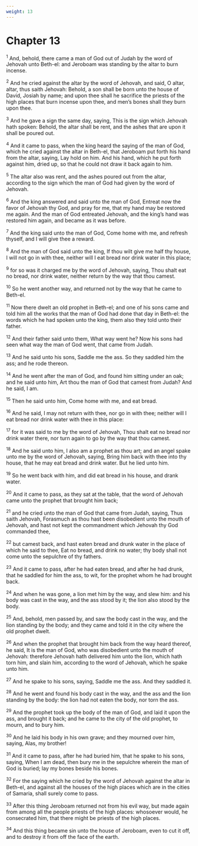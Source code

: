 ```yaml
---
weight: 13
---
```


# Chapter 13

<sup>1</sup> And, behold, there came a man of God out of Judah by the word of Jehovah unto Beth-el: and Jeroboam was standing by the altar to burn incense. 

<sup>2</sup> And he cried against the altar by the word of Jehovah, and said, O altar, altar, thus saith Jehovah: Behold, a son shall be born unto the house of David, Josiah by name; and upon thee shall he sacrifice the priests of the high places that burn incense upon thee, and men’s bones shall they burn upon thee. 

<sup>3</sup> And he gave a sign the same day, saying, This is the sign which Jehovah hath spoken: Behold, the altar shall be rent, and the ashes that are upon it shall be poured out. 

<sup>4</sup> And it came to pass, when the king heard the saying of the man of God, which he cried against the altar in Beth-el, that Jeroboam put forth his hand from the altar, saying, Lay hold on him. And his hand, which he put forth against him, dried up, so that he could not draw it back again to him. 

<sup>5</sup> The altar also was rent, and the ashes poured out from the altar, according to the sign which the man of God had given by the word of Jehovah. 

<sup>6</sup> And the king answered and said unto the man of God, Entreat now the favor of Jehovah thy God, and pray for me, that my hand may be restored me again. And the man of God entreated Jehovah, and the king’s hand was restored him again, and became as it was before. 

<sup>7</sup> And the king said unto the man of God, Come home with me, and refresh thyself, and I will give thee a reward. 

<sup>8</sup> And the man of God said unto the king, If thou wilt give me half thy house, I will not go in with thee, neither will I eat bread nor drink water in this place; 

<sup>9</sup> for so was it charged me by the word of Jehovah, saying, Thou shalt eat no bread, nor drink water, neither return by the way that thou camest. 

<sup>10</sup> So he went another way, and returned not by the way that he came to Beth-el. 

<sup>11</sup> Now there dwelt an old prophet in Beth-el; and one of his sons came and told him all the works that the man of God had done that day in Beth-el: the words which he had spoken unto the king, them also they told unto their father. 

<sup>12</sup> And their father said unto them, What way went he? Now his sons had seen what way the man of God went, that came from Judah. 

<sup>13</sup> And he said unto his sons, Saddle me the ass. So they saddled him the ass; and he rode thereon. 

<sup>14</sup> And he went after the man of God, and found him sitting under an oak; and he said unto him, Art thou the man of God that camest from Judah? And he said, I am. 

<sup>15</sup> Then he said unto him, Come home with me, and eat bread. 

<sup>16</sup> And he said, I may not return with thee, nor go in with thee; neither will I eat bread nor drink water with thee in this place: 

<sup>17</sup> for it was said to me by the word of Jehovah, Thou shalt eat no bread nor drink water there, nor turn again to go by the way that thou camest. 

<sup>18</sup> And he said unto him, I also am a prophet as thou art; and an angel spake unto me by the word of Jehovah, saying, Bring him back with thee into thy house, that he may eat bread and drink water. But he lied unto him. 

<sup>19</sup> So he went back with him, and did eat bread in his house, and drank water. 

<sup>20</sup> And it came to pass, as they sat at the table, that the word of Jehovah came unto the prophet that brought him back; 

<sup>21</sup> and he cried unto the man of God that came from Judah, saying, Thus saith Jehovah, Forasmuch as thou hast been disobedient unto the mouth of Jehovah, and hast not kept the commandment which Jehovah thy God commanded thee, 

<sup>22</sup> but camest back, and hast eaten bread and drunk water in the place of which he said to thee, Eat no bread, and drink no water; thy body shall not come unto the sepulchre of thy fathers. 

<sup>23</sup> And it came to pass, after he had eaten bread, and after he had drunk, that he saddled for him the ass, to wit, for the prophet whom he had brought back. 

<sup>24</sup> And when he was gone, a lion met him by the way, and slew him: and his body was cast in the way, and the ass stood by it; the lion also stood by the body. 

<sup>25</sup> And, behold, men passed by, and saw the body cast in the way, and the lion standing by the body; and they came and told it in the city where the old prophet dwelt. 

<sup>26</sup> And when the prophet that brought him back from the way heard thereof, he said, It is the man of God, who was disobedient unto the mouth of Jehovah: therefore Jehovah hath delivered him unto the lion, which hath torn him, and slain him, according to the word of Jehovah, which he spake unto him. 

<sup>27</sup> And he spake to his sons, saying, Saddle me the ass. And they saddled it. 

<sup>28</sup> And he went and found his body cast in the way, and the ass and the lion standing by the body: the lion had not eaten the body, nor torn the ass. 

<sup>29</sup> And the prophet took up the body of the man of God, and laid it upon the ass, and brought it back; and he came to the city of the old prophet, to mourn, and to bury him. 

<sup>30</sup> And he laid his body in his own grave; and they mourned over him, saying, Alas, my brother! 

<sup>31</sup> And it came to pass, after he had buried him, that he spake to his sons, saying, When I am dead, then bury me in the sepulchre wherein the man of God is buried; lay my bones beside his bones. 

<sup>32</sup> For the saying which he cried by the word of Jehovah against the altar in Beth-el, and against all the houses of the high places which are in the cities of Samaria, shall surely come to pass. 

<sup>33</sup> After this thing Jeroboam returned not from his evil way, but made again from among all the people priests of the high places: whosoever would, he consecrated him, that there might be priests of the high places. 

<sup>34</sup> And this thing became sin unto the house of Jeroboam, even to cut it off, and to destroy it from off the face of the earth. 



